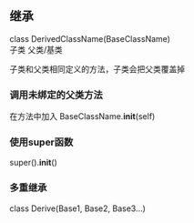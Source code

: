 ## 继承

class DerivedClassName(BaseClassName)  
       子类             父类/基类

子类和父类相同定义的方法，子类会把父类覆盖掉  

### 调用未绑定的父类方法  
 在方法中加入 BaseClassName.__init__(self)

### 使用super函数

 super().__init__()

### 多重继承

class Derive(Base1, Base2, Base3...)
